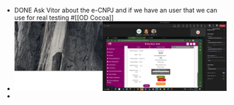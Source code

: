 - DONE Ask Vitor about the e-CNPJ and if we have an user that we can use for real testing #[[OD Cocoa]]
- ![image.png](../assets/image_1679320158919_0.png)
-